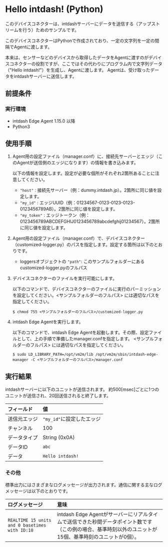 Hello intdash! (Python)
=======================

このデバイスコネクターは、intdashサーバーにデータを送信する（アップストリームを行う）ためのサンプルです。

このデバイスコネクターはPythonで作成されており、一定の文字列を一定の間隔でAgentに渡します。

本来は、センサーなどのデバイスから取得したデータをAgentに渡すのがデバイスコネクターの役割ですが、ここではその代わりにプログラム内で文字列データ（"Hello intdash!"）を生成し、Agentに渡します。
Agentは、受け取ったデータをintdashサーバーに送信します。

## 前提条件

### 実行環境
- intdash Edge Agent 1.15.0 以降
- Python3

## 使用手順

1. Agent用の設定ファイル（manager.conf）に、接続先サーバーとエッジ（このAgentが送信側のエッジになります）の情報を書き込みます。

    以下の情報を設定します。設定が必要な個所がそれぞれ2箇所あることに注意してください。
    
    - `"host"` : 接続先サーバー（例：dummy.intdash.jp）。2箇所に同じ値を設定します。
    - `"my_id"` : エッジUUID（例：01234567-0123-0123-0123-0123456789AB）。2箇所に同じ値を設定します。
    - `"my_token"` : エッジトークン（例：0123456789ABCDEFGHIJ0123456789abcdefghij01234567）。2箇所に同じ値を設定します。

2. Agent用の設定ファイル（manager.conf）で、デバイスコネクター（customized-logger.py）のパスを指定します。設定する箇所は以下のとおりです。

    - loggersオブジェクトの `"path"`: このサンプルフォルダーにあるcustomized-logger.pyのフルパス

3. デバイスコネクターのファイルを実行可能にします。

    以下のコマンドで、デバイスコネクターのファイルに実行のパーミッションを設定してください。<サンプルフォルダーのフルパス> には適切なパスを指定してください。

    ```
    $ chmod 755 <サンプルフォルダーのフルパス>/customized-logger.py
    ````

4. intdash Edge Agentを実行します。

    以下のコマンドで、intdash Edge Agentを起動します。その際、設定ファイルとして、上の手順で準備したmanager.confを指定します。
    <サンプルフォルダーのフルパス> には適切なパスを指定してください。

    ```
    $ sudo LD_LIBRARY_PATH=/opt/vm2m/lib /opt/vm2m/sbin/intdash-edge-manager -C <サンプルフォルダーのフルパス>/manager.conf
    ```

## 実行結果

intdashサーバーに以下のユニットが送信されます。
約500[msec]ごとに1つのユニットが送信され、20回送信されると終了します。

| フィールド            | 値                   |
|:-------------------|:-----------------------|
| 送信元エッジ         | `"my_id"`に設定したエッジ |
| チャンネル           | 100                    |
| データタイプ         | String (0x0A)          |
| データID            | `abc`                  |
| データ              | `Hello intdash!`       |


### その他

標準出力にはさまざまなログメッセージが出力されます。通信に関する主なログメッセージは以下のとおりです。

| ログメッセージ                                          | 意味                                                                              |
|:----------------------------------------------------|:----------------------------------------------------------------------------------|
| `REALTIME 15 units and 0 basetimes with ID:10`      | intdash Edge Agentがサーバーにリアルタイムで送信できた秒間データポイント数です（この例の場合、基準時刻以外のユニットが15個、基準時刻のユニットが0個）。|
